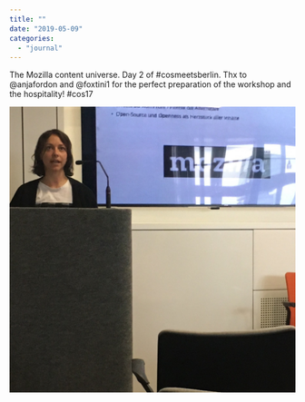 ```yaml
---
title: ""
date: "2019-05-09"
categories: 
  - "journal"
---
```


The Mozilla content universe. Day 2 of #cosmeetsberlin. Thx to @anjafordon and @foxtini1 for the perfect preparation of the workshop and the hospitality! #cos17

![](images/1c97115f82.jpg)
